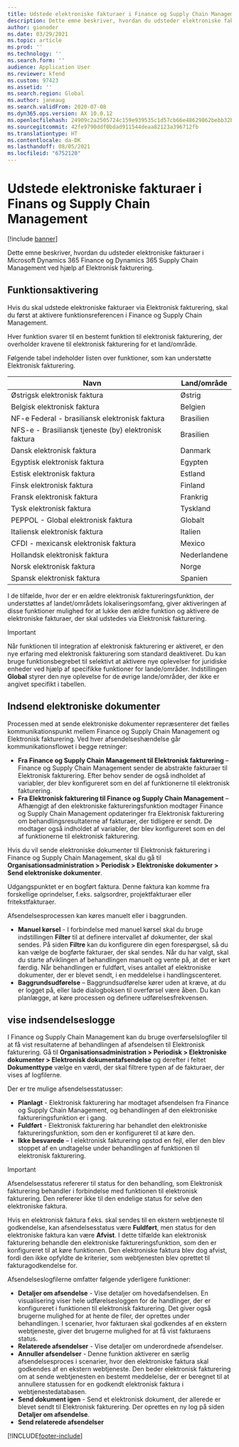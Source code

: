 ```yaml
---
title: Udstede elektroniske fakturaer i Finance og Supply Chain Management
description: Dette emne beskriver, hvordan du udsteder elektroniske fakturaer i Microsoft Dynamics 365 Finance og Dynamics 365 Supply Chain Management ved hjælp af Elektronisk fakturering.
author: gionoder
ms.date: 03/29/2021
ms.topic: article
ms.prod: ''
ms.technology: ''
ms.search.form: ''
audience: Application User
ms.reviewer: kfend
ms.custom: 97423
ms.assetid: ''
ms.search.region: Global
ms.author: janeaug
ms.search.validFrom: 2020-07-08
ms.dyn365.ops.version: AX 10.0.12
ms.openlocfilehash: 24909c2a2505724c159e939535c1d57cb66e48629862bebb32b3d72c0eb06c97
ms.sourcegitcommit: 42fe9790ddf0bdad911544deaa82123a396712fb
ms.translationtype: HT
ms.contentlocale: da-DK
ms.lasthandoff: 08/05/2021
ms.locfileid: "6752120"
---
```

# <a name="issue-electronic-invoices-in-finance-and-supply-chain-management"></a>Udstede elektroniske fakturaer i Finans og Supply Chain Management

[!include [banner](../includes/banner.md)]

Dette emne beskriver, hvordan du udsteder elektroniske fakturaer i Microsoft Dynamics 365 Finance og Dynamics 365 Supply Chain Management ved hjælp af Elektronisk fakturering.


## <a name="feature-activation"></a>Funktionsaktivering

Hvis du skal udstede elektroniske fakturaer via Elektronisk fakturering, skal du først at aktivere funktionsreferencen i Finance og Supply Chain Management.

Hver funktion svarer til en bestemt funktion til elektronisk fakturering, der overholder kravene til elektronisk fakturering for et land/område.

Følgende tabel indeholder listen over funktioner, som kan understøtte Elektronisk fakturering.

| Navn                                              | Land/område |
|---------------------------------------------------|----------------|
|Østrigsk elektronisk faktura                        |Østrig         |
|Belgisk elektronisk faktura                         |Belgien         |
|NF-e Federal - brasiliansk elektronisk faktura       |Brasilien          |
|NFS-e - Brasiliansk tjeneste (by) elektronisk faktura|Brasilien          |
|Dansk elektronisk faktura                          |Danmark         |
|Egyptisk elektronisk faktura                        |Egypten           |
|Estisk elektronisk faktura                        |Estland         |
|Finsk elektronisk faktura                         |Finland         |
|Fransk elektronisk faktura                          |Frankrig          |
|Tysk elektronisk faktura                          |Tyskland         |
|PEPPOL - Global elektronisk faktura                 |Globalt          |
|Italiensk elektronisk faktura                         |Italien           |
|CFDI - mexicansk elektronisk faktura                  |Mexico          |
|Hollandsk elektronisk faktura                           |Nederlandene     |
|Norsk elektronisk faktura                       |Norge          |
|Spansk elektronisk faktura                         |Spanien           |

I de tilfælde, hvor der er en ældre elektronisk faktureringsfunktion, der understøttes af landet/områdets lokaliseringsomfang, giver aktiveringen af disse funktioner mulighed for at lukke den ældre funktion og aktivere de elektroniske fakturaer, der skal udstedes via Elektronisk fakturering.

> [!IMPORTANT]
> Når funktionen til integration af elektronisk fakturering er aktiveret, er den nye erfaring med elektronisk fakturering som standard deaktiveret. Du kan bruge funktionsbegrebet til selektivt at aktivere nye oplevelser for juridiske enheder ved hjælp af specifikke funktioner for lande/områder. Indstillingen **Global** styrer den nye oplevelse for de øvrige lande/områder, der ikke er angivet specifikt i tabellen.

## <a name="submit-electronic-documents"></a>Indsend elektroniske dokumenter

Processen med at sende elektroniske dokumenter repræsenterer det fælles kommunikationspunkt mellem Finance og Supply Chain Management og Elektronisk fakturering. Ved hver afsendelseshændelse går kommunikationsflowet i begge retninger:

- **Fra Finance og Supply Chain Management til Elektronisk fakturering** – Finance og Supply Chain Management sender de abstrakte fakturaer til Elektronisk fakturering. Efter behov sender de også indholdet af variabler, der blev konfigureret som en del af funktionerne til elektronisk fakturering.
- **Fra Elektronisk fakturering til Finance og Supply Chain Management** – Afhængigt af den elektroniske faktureringsfunktion modtager Finance og Supply Chain Management opdateringer fra Elektronisk fakturering om behandlingsresultaterne af fakturaer, der tidligere er sendt. De modtager også indholdet af variabler, der blev konfigureret som en del af funktionerne til elektronisk fakturering.

Hvis du vil sende elektroniske dokumenter til Elektronisk fakturering i Finance og Supply Chain Management, skal du gå til **Organisationsadministration &gt; Periodisk &gt; Elektroniske dokumenter &gt; Send elektroniske dokumenter**.

Udgangspunktet er en bogført faktura. Denne faktura kan komme fra forskellige oprindelser, f.eks. salgsordrer, projektfakturaer eller fritekstfakturaer.

Afsendelsesprocessen kan køres manuelt eller i baggrunden.

- **Manuel kørsel** - I forbindelse med manuel kørsel skal du bruge indstillingen **Filter** til at definere intervallet af dokumenter, der skal sendes. På siden **Filtre** kan du konfigurere din egen forespørgsel, så du kan vælge de bogførte fakturaer, der skal sendes. Når du har valgt, skal du starte afviklingen af behandlingen manuelt og vente på, at det er kørt færdig. Når behandlingen er fuldført, vises antallet af elektroniske dokumenter, der er blevet sendt, i en meddelelse i handlingscenteret.
- **Baggrundsudførelse** – Baggrundsudførelse kører uden at kræve, at du er logget på, eller lade dialogboksen til overførsel være åben. Du kan planlægge, at køre processen og definere udførelsesfrekvensen.

## <a name="view-the-submission-logs"></a>vise indsendelseslogge

I Finance og Supply Chain Management kan du bruge overførselslogfiler til at få vist resultaterne af behandlingen af afsendelsen til Elektronisk fakturering. Gå til **Organisationsadministration &gt; Periodisk &gt; Elektroniske dokumenter &gt; Elektronisk dokumentafsendelse** og derefter i feltet **Dokumenttype** vælge en værdi, der skal filtrere typen af de fakturaer, der vises af logfilerne.

Der er tre mulige afsendelsesstatusser:

- **Planlagt** - Elektronisk fakturering har modtaget afsendelsen fra Finance og Supply Chain Management, og behandlingen af den elektroniske faktureringsfunktion er i gang.
- **Fuldført** - Elektronisk fakturering har behandlet den elektroniske faktureringsfunktion, som den er konfigureret til at køre den.
- **Ikke besvarede** – I elektronisk fakturering opstod en fejl, eller den blev stoppet af en undtagelse under behandlingen af funktionen til elektronisk fakturering.

> [!IMPORTANT]
> Afsendelsesstatus refererer til status for den behandling, som Elektronisk fakturering behandler i forbindelse med funktionen til elektronisk fakturering. Den refererer ikke til den endelige status for selve den elektroniske faktura.
>
> Hvis en elektronisk faktura f.eks. skal sendes til en ekstern webtjeneste til godkendelse, kan afsendelsesstatus være **Fuldført**, men status for den elektroniske faktura kan være **Afvist**. I dette tilfælde kan elektronisk fakturering behandle den elektroniske faktureringsfunktion, som den er konfigureret til at køre funktionen. Den elektroniske faktura blev dog afvist, fordi den ikke opfyldte de kriterier, som webtjenesten blev oprettet til fakturagodkendelse for.

Afsendelseslogfilerne omfatter følgende yderligere funktioner:

- **Detaljer om afsendelse** - Vise detaljer om hovedafsendelsen. En visualisering viser hele udførelsesloggen for de handlinger, der er konfigureret i funktionen til elektronisk fakturering. Det giver også brugerne mulighed for at hente de filer, der oprettes under behandlingen. I scenarier, hvor fakturaen skal godkendes af en ekstern webtjeneste, giver det brugerne mulighed for at få vist fakturaens status.
- **Relaterede afsendelser** - Vise detaljer om underordnede afsendelser.
- **Annuller afsendelser** - Denne funktion aktiverer en særlig afsendelsesproces i scenarier, hvor den elektroniske faktura skal godkendes af en ekstern webtjeneste. Den beder elektronisk fakturering om at sende webtjenesten en bestemt meddelelse, der er beregnet til at annullere statussen for en godkendt elektronisk faktura i webtjenestedatabasen.
- **Send dokument igen** - Send et elektronisk dokument, der allerede er blevet sendt til Elektronisk fakturering. Der oprettes en ny log på siden **Detaljer om afsendelse**.
- **Send relaterede afsendelser**


[!INCLUDE[footer-include](../../includes/footer-banner.md)]
